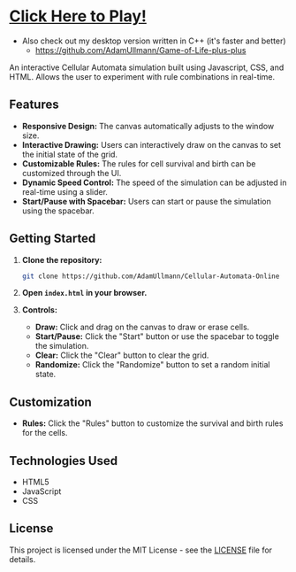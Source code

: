 # [Click Here to Play!](https://adamullmann.github.io/Cellular-Automata-Online/)

+ Also check out my desktop version written in C++ (it's faster and better)
  + https://github.com/AdamUllmann/Game-of-Life-plus-plus
  

An interactive Cellular Automata simulation built using Javascript, CSS, and HTML. Allows the user to experiment with rule combinations in real-time.

## Features

- **Responsive Design:** The canvas automatically adjusts to the window size.
- **Interactive Drawing:** Users can interactively draw on the canvas to set the initial state of the grid.
- **Customizable Rules:** The rules for cell survival and birth can be customized through the UI.
- **Dynamic Speed Control:** The speed of the simulation can be adjusted in real-time using a slider.
- **Start/Pause with Spacebar:** Users can start or pause the simulation using the spacebar.

## Getting Started

1. **Clone the repository:**

   ```bash
   git clone https://github.com/AdamUllmann/Cellular-Automata-Online
   ```
2. **Open `index.html` in your browser.**

3. **Controls:**

   - **Draw:** Click and drag on the canvas to draw or erase cells.
   - **Start/Pause:** Click the "Start" button or use the spacebar to toggle the simulation.
   - **Clear:** Click the "Clear" button to clear the grid.
   - **Randomize:** Click the "Randomize" button to set a random initial state.

## Customization

- **Rules:** Click the "Rules" button to customize the survival and birth rules for the cells.

## Technologies Used

- HTML5
- JavaScript
- CSS

## License

This project is licensed under the MIT License - see the [LICENSE](LICENSE) file for details.
